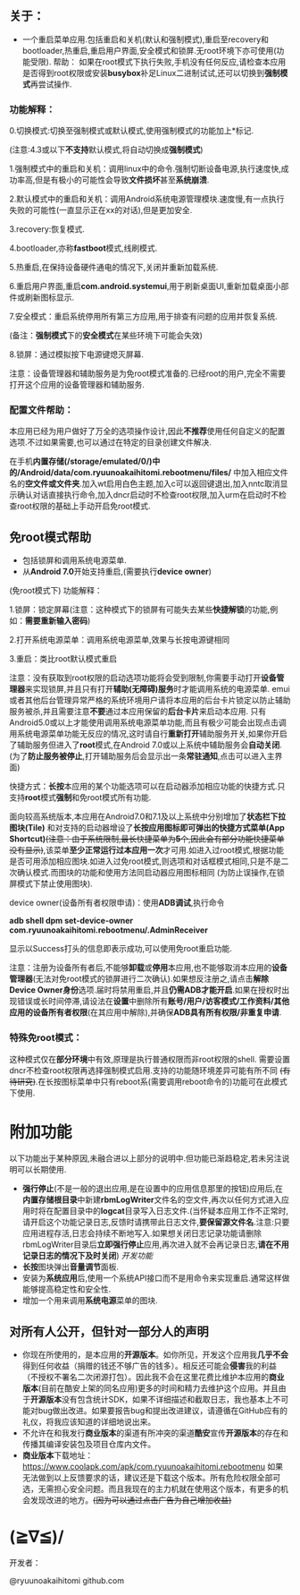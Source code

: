 ## 关于： 

- 一个重启菜单应用.包括重启和关机(默认和强制模式),重启至recovery和bootloader,热重启,重启用户界面,安全模式和锁屏.无root环境下亦可使用(功能受限).
帮助： 如果在root模式下执行失败,手机没有任何反应,请检查本应用是否得到root权限或安装**busybox**补足Linux二进制试试,还可以切换到**强制模式**再尝试操作. 

### 功能解释：

0.切换模式:切换至强制模式或默认模式,使用强制模式的功能加上*标记.

(注意:4.3或以下**不支持**默认模式,将自动切换成**强制模式**)

1.强制模式中的重启和关机：调用linux中的命令.强制切断设备电源,执行速度快,成功率高,但是有极小的可能性会导致**文件损坏**甚至**系统崩溃**.

2.默认模式中的重启和关机：调用Android系统电源管理模块.速度慢,有一点执行失败的可能性(一直显示正在xx的对话),但是更加安全.

3.recovery:恢复模式.

4.bootloader,亦称**fastboot**模式,线刷模式.

5.热重启,在保持设备硬件通电的情况下,关闭并重新加载系统.

6.重启用户界面,重启**com.android.systemui**,用于刷新桌面UI,重新加载桌面小部件或刷新图标显示.

7.安全模式：重启系统停用所有第三方应用,用于排查有问题的应用并恢复系统.

(备注：**强制模式**下的**安全模式**在某些环境下可能会失效)

8.锁屏：通过模拟按下电源键熄灭屏幕. 

注意：设备管理器和辅助服务是为免root模式准备的.已经root的用户,完全不需要打开这个应用的设备管理器和辅助服务.

### 配置文件帮助：

本应用已经为用户做好了万全的选项操作设计,因此**不推荐**使用任何自定义的配置选项.不过如果需要,也可以通过在特定的目录创建文件解决.

在手机**内置存储(/storage/emulated/0/)中的/Android/data/com.ryuunoakaihitomi.rebootmenu/files/**
中加入相应文件名的**空文件或文件夹**.加入wt启用白色主题,加入c可以返回键退出,加入nntc取消显示确认对话直接执行命令,加入dncr启动时不检查root权限,加入urm在启动时不检查root权限的基础上手动开启免root模式.

## 免root模式帮助
- 包括锁屏和调用系统电源菜单.
- 从**Android 7.0**开始支持重启,(需要执行**device owner**)

(免root模式下) 功能解释：

1.锁屏：锁定屏幕(注意：这种模式下的锁屏有可能失去某些**快捷解锁**的功能,例如：**需要重新输入密码**)

2.打开系统电源菜单：调用系统电源菜单,效果与长按电源键相同

3.重启：类比root默认模式重启

注意：没有获取到root权限的启动选项功能将会受到限制,你需要手动打开**设备管理器**来实现锁屏,并且只有打开**辅助(无障碍)服务**时才能调用系统的电源菜单.
emui或者其他后台管理异常严格的系统环境用户请将本应用的后台卡片锁定以防止辅助服务被杀,并且需要注意**不要**通过本应用保留的**后台卡片**来启动本应用.
只有Android5.0或以上才能使用调用系统电源菜单功能,而且有极少可能会出现点击调用系统电源菜单功能无反应的情况,这时请自行**重新打开**辅助服务开关,如果你开启了辅助服务但进入了**root**模式,在Android 7.0或以上系统中辅助服务会**自动关闭**.(为了**防止服务被停止**,打开辅助服务后会显示出一条**常驻通知**,点击可以进入主界面)

快捷方式：**长按**本应用的某个功能选项可以在启动器添加相应功能的快捷方式.只支持**root**模式**强制**和免root模式所有功能.

面向较高系统版本,本应用在Android7.0和7.1及以上系统中分别增加了**状态栏下拉图块(Tile)**
和对支持的启动器增设了**长按应用图标即可弹出的快捷方式菜单(App Shortcut)**~~(注意：由于系统限制,最长快捷菜单为**5**个,因此会有部分功能快捷菜单没有显示)~~,该菜单**至少正常运行过本应用一次**才可用.如进入过root模式,根据功能是否可用添加相应图块.如进入过免root模式,则选项和对话框模式相同,只是不是二次确认模式.而图块的功能和使用方法同启动器应用图标相同
(为防止误操作,在锁屏模式下禁止使用图块).

device owner(设备所有者权限申请)：使用**ADB调试**,执行命令

**adb shell dpm set-device-owner com.ryuunoakaihitomi.rebootmenu/.AdminReceiver**

显示以Success打头的信息即表示成功,可以使用免root重启功能.

注意：注册为设备所有者后,不能够**卸载**或**停用**本应用,也不能够取消本应用的**设备管理器**(无法对免root模式的锁屏进行二次确认).如果想反注册之,请点击**解除Device Owner身份**选项.届时将禁用重启,并且**仍需ADB才能开启**.如果在授权时出现错误或长时间停滞,请设法在**设置**中删除所有**账号/用户/访客模式/工作资料/其他应用的设备所有者权限**(在其应用中解除),并确保**ADB具有所有权限/非重复申请**.
### 特殊免root模式：

这种模式仅在**部分环境**中有效,原理是执行普通权限而非root权限的shell.
需要设置dncr不检查root权限再选择强制模式启用.支持的功能随环境差异可能有所不同
~~(有待研究)~~.在长按图标菜单中只有reboot系(需要调用reboot命令的)功能可在此模式下使用.

# 附加功能

以下功能出于某种原因,未融合进以上部分的说明中.但功能已渐趋稳定,若未另注说明可以长期使用.

- **强行停止**(不是一般的退出应用,是在设置中的应用信息那里的按钮)应用后,在**内置存储根目录**中新建**rbmLogWriter**文件名的空文件,再次以任何方式进入应用时将在配置目录中的**logcat**目录写入日志文件.(当怀疑本应用工作不正常时,请开启这个功能记录日志,反馈时请携带此日志文件,**要保留源文件名**.注意:只要应用进程存活,日志会持续不断地写入.如果想关闭日志记录功能请删除rbmLogWriter目录后**立即强行停止**应用,再次进入就不会再记录日志,**请在不用记录日志的情况下及时关闭**) *开发功能*
- **长按**图块弹出**音量调节**面板.
- 安装为**系统应用**后,使用一个系统API接口而不是用命令来实现重启.通常这样做能够提高稳定性和安全性.
- 增加一个用来调用**系统电源**菜单的图块.

## 对所有人公开，但针对一部分人的声明

- 你现在所使用的，是本应用的**开源版本**。如你所见，开发这个应用我**几乎不会**得到任何收益（捐赠的钱还不够广告的钱多）。相反还可能会**侵害**我的利益（不授权不署名二次闭源打包）。因此我不会在这里花费比维护本应用的**商业版本**(目前在酷安上架的同名应用)更多的时间和精力去维护这个应用。并且由于**开源版本**没有包含统计SDK，如果不详细描述和截取日志，我也基本上不可能对bug做出改进。如果要报告bug和提出改进建议，请遵循在GitHub应有的礼仪，将我应该知道的详细地说出来。
- 不允许在和我发行**商业版本**的渠道有所冲突的渠道**酷安**宣传**开源版本**的存在和传播其编译安装包及项目仓库内文件。
- **商业版本**下载地址：https://www.coolapk.com/apk/com.ryuunoakaihitomi.rebootmenu 如果无法做到以上反馈要求的话，建议还是下载这个版本。所有危险权限全部可选，无需担心安全问题。而且我现在的主力机就在使用这个版本，有更多的机会发现改进的地方。~~(因为可以通过点击广告为自己增加收益)~~

# (≧∇≦)/

开发者：

@ryuunoakaihitomi github.com